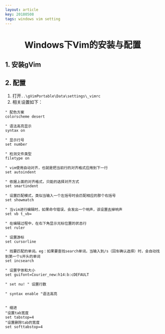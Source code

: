 ```yaml
---
layout: article
key: 20180508
tags: windows vim setting
---
```


# <center>Windows下Vim的安装与配置</center>

## 1. 安装gVim

## 2. 配置

1. 打开`..\gVimPortable\Data\settings\_vimrc`
2. 相关设置如下：

```
" 配色方案
colorscheme desert

" 语法高亮显示
syntax on

" 显示行号
set number

" 检测文件类型
filetype on

" vim使用自动对齐，也就是把当前行的对齐格式应用到下一行
set autoindent

" 依据上面的对齐格式，只能的选择对齐方式
set smartindent

" 设置匹配模式，类似当输入一个左括号时会匹配相应的那个右括号
set showmatch

" 当vim进行编辑时，如果命令错误，会发出一个响声，该设置去掉响声
set vb t_vb=

" 在编辑过程中，在右下角显示光标位置的状态行
set ruler

" 设置游标
set cursorline

" 找要匹配的单词。eg：如果要查找search单词，当输入到/s（回车确认选择）时，会自动找到第一个s开头的单词 
set incsearch

" 设置字体和大小
set guifont=Courier_new:h14:b:cDEFAULT

" set nu! " 设置行数

" syntax enable "语法高亮


" 缩进
"设置tab宽度
set tabstop=4
"设置删除tab的宽度
set softtabstop=4 
```

